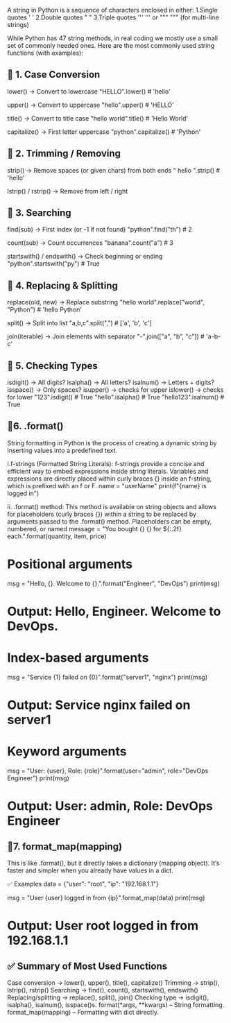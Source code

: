 A string in Python is a sequence of characters enclosed in either:
1.Single quotes ' '
2.Double quotes " "
3.Triple quotes ''' ''' or """ """ (for multi-line strings)

While Python has 47 string methods, in real coding we mostly use a small set of commonly needed ones.
Here are the most commonly used string functions (with examples):

🔹 1. Case Conversion
---------------------------------------------------------------------------------------------------------
lower() → Convert to lowercase
"HELLO".lower()   # 'hello'

upper() → Convert to uppercase
"hello".upper()   # 'HELLO'

title() → Convert to title case
"hello world".title()   # 'Hello World'

capitalize() → First letter uppercase
"python".capitalize()   # 'Python'

🔹 2. Trimming / Removing
---------------------------------------------------------------------------------------------------------
strip() → Remove spaces (or given chars) from both ends
"  hello  ".strip()   # 'hello'

lstrip() / rstrip() → Remove from left / right

🔹 3. Searching
---------------------------------------------------------------------------------------------------------
find(sub) → First index (or -1 if not found)
"python".find("th")   # 2

count(sub) → Count occurrences
"banana".count("a")   # 3

startswith() / endswith() → Check beginning or ending
"python".startswith("py")   # True

🔹 4. Replacing & Splitting
---------------------------------------------------------------------------------------------------------
replace(old, new) → Replace substring
"hello world".replace("world", "Python")   # 'hello Python'

split() → Split into list
"a,b,c".split(",")   # ['a', 'b', 'c']

join(iterable) → Join elements with separator
"-".join(["a", "b", "c"])   # 'a-b-c'

🔹 5. Checking Types
---------------------------------------------------------------------------------------------------------
isdigit() → All digits?
isalpha() → All letters?
isalnum() → Letters + digits?
isspace() → Only spaces?
isupper() → checks for upper
islower() → checks for lower
"123".isdigit()    # True
"hello".isalpha()  # True
"hello123".isalnum() # True

🔹6. .format()
---------------------------------------------------------------------------------------------------------
String formatting in Python is the process of creating a dynamic string by inserting values into a predefined text. 

i.f-strings (Formatted String Literals): f-strings provide a concise and efficient way to embed expressions inside string literals.
Variables and expressions are directly placed within curly braces {} inside an f-string, which is prefixed with an f or F.
name = "userName"
print(f"{name} is logged in")

ii. .format() method: This method is available on string objects and allows for placeholders (curly braces {}) within a string to be replaced by arguments passed to the .format() method. 
Placeholders can be empty, numbered, or named
message = "You bought {} {} for ${:.2f} each.".format(quantity, item, price)

# Positional arguments
msg = "Hello, {}. Welcome to {}.".format("Engineer", "DevOps")
print(msg)
# Output: Hello, Engineer. Welcome to DevOps.

# Index-based arguments
msg = "Service {1} failed on {0}".format("server1", "nginx")
print(msg)
# Output: Service nginx failed on server1

# Keyword arguments
msg = "User: {user}, Role: {role}".format(user="admin", role="DevOps Engineer")
print(msg)
# Output: User: admin, Role: DevOps Engineer

🔹7. format_map(mapping)
---------------------------------------------------------------------------------------------------------
This is like .format(), but it directly takes a dictionary (mapping object).
It’s faster and simpler when you already have values in a dict.

✅ Examples
data = {"user": "root", "ip": "192.168.1.1"}

msg = "User {user} logged in from {ip}".format_map(data)
print(msg)
# Output: User root logged in from 192.168.1.1

✅ Summary of Most Used Functions
---------------------------------------------------------------------------------------------------------
Case conversion → lower(), upper(), title(), capitalize()
Trimming → strip(), lstrip(), rstrip()
Searching → find(), count(), startswith(), endswith()
Replacing/splitting → replace(), split(), join()
Checking type → isdigit(), isalpha(), isalnum(), isspace()s.
format(*args, **kwargs) – String formatting.
format_map(mapping) – Formatting with dict directly.
